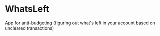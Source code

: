 # WhatsLeft
App for anti-budgeting (figuring out what's left in your account based on uncleared transactions)
